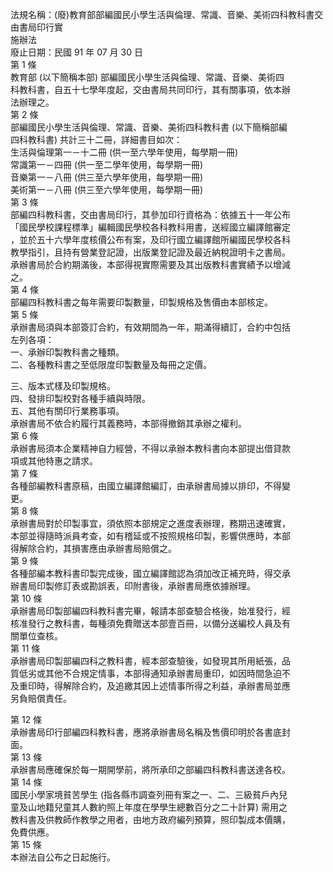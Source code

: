 法規名稱：(廢)教育部部編國民小學生活與倫理、常識、音樂、美術四科教科書交由書局印行實  
施辦法  
廢止日期：民國 91 年 07 月 30 日  
第 1 條  
教育部 (以下簡稱本部) 部編國民小學生活與倫理、常識、音樂、美術四  
科教科書，自五十七學年度起，交由書局共同印行，其有關事項，依本辦  
法辦理之。  
第 2 條  
部編國民小學生活與倫理、常識、音樂、美術四科教科書 (以下簡稱部編  
四科教科書) 共計三十二冊，詳細書目如次：  
生活與倫理第一－十二冊 (供一至六學年使用，每學期一冊)  
常識第一－四冊 (供一至二學年使用，每學期一冊)  
音樂第一－八冊 (供三至六學年使用，每學期一冊)  
美術第一－八冊 (供三至六學年使用，每學期一冊)  
第 3 條  
部編四科教科書，交由書局印行，其參加印行資格為：依據五十一年公布  
「國民學校課程標準」編輯國民學校各科教科用書，送經國立編譯館審定  
，並於五十六學年度核價公布有案，及印行國立編譯館所編國民學校各科  
教學指引，且持有營業登記證，出版業登記證及最近納稅證明卡之書局。  
承辦書局於合約期滿後，本部得視實際需要及其出版教科書實績予以增減  
之。  
第 4 條  
部編四科教科書之每年需要印製數量，印製規格及售價由本部核定。  
第 5 條  
承辦書局須與本部簽訂合約，有效期間為一年，期滿得續訂，合約中包括  
左列各項：  
一、承辦印製教科書之種類。  
二、各種教科書之至低限度印製數量及每冊之定價。  


三、版本式樣及印製規格。  
四、發排印製校對各種手續與時限。  
五、其他有關印行業務事項。  
承辦書局不依合約履行其義務時，本部得撤銷其承辦之權利。  
第 6 條  
承辦書局須本企業精神自力經營，不得以承辦本教科書向本部提出借貸款  
項或其他特惠之請求。  
第 7 條  
各種部編教科書原稿，由國立編譯館編訂，由承辦書局據以排印，不得變  
更。  
第 8 條  
承辦書局對於印製事宜，須依照本部規定之進度表辦理，務期迅速確實，  
本部並得隨時派員考查，如有稽延或不按照規格印製，影響供應時，本部  
得解除合約，其損害應由承辦書局賠償之。  
第 9 條  
各種部編本教科書印製完成後，國立編譯館認為須加改正補充時，得交承  
辦書局印製修訂表或勘誤表，印附書後，承辦書局應依據辦理。  
第 10 條  
承辦書局印製部編四科教科書完畢，報請本部查驗合格後，始准發行，經  
核准發行之教科書，每種須免費贈送本部壹百冊，以備分送編校人員及有  
關單位查核。  
第 11 條  
承辦書局印製部編四科之教科書，經本部查驗後，如發現其所用紙張，品  
質低劣或其他不合規定情事，本部得通知承辦書局重印，如因時間急迫不  
及重印時，得解除合約，及追繳其因上述情事所得之利益，承辦書局並應  
另負賠償責任。  


第 12 條  
承辦書局印行部編四科教科書，應將承辦書局名稱及售價印明於各書底封  
面。  
第 13 條  
承辦書局應確保於每一期開學前，將所承印之部編四科教科書送達各校。  
第 14 條  
國民小學家境貧苦學生 (指各縣市調查列冊有案之一、二、三級貧戶內兒  
童及山地籍兒童其人數約照上年度在學學生總數百分之二十計算) 需用之  
教科書及供教師作教學之用者，由地方政府編列預算，照印製成本價購，  
免費供應。  
第 15 條  
本辦法自公布之日起施行。  


